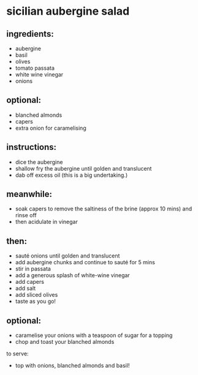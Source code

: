 # sicilian aubergine salad

## ingredients:
 - aubergine
 - basil
 - olives
 - tomato passata
 - white wine vinegar
 - onions
## optional:
 - blanched almonds
 - capers
 - extra onion for caramelising



## instructions:
 - dice the aubergine
 - shallow fry the aubergine until golden and translucent
  - dab off excess oil (this is a big undertaking.)

## meanwhile:
  - soak capers to remove the saltiness of the brine (approx 10 mins) and rinse off
  - then acidulate in vinegar

## then:
  - sauté onions until golden and translucent
  - add aubergine chunks and continue to sauté for 5 mins
  - stir in passata
  - add a generous splash of white-wine vinegar
  - add capers
  - add salt
  - add sliced olives
  - taste as you go!


## optional:
 - caramelise your onions with a teaspoon of sugar for a topping
 - chop and toast your blanched almonds

to serve:
 - top with onions, blanched almonds and basil!
